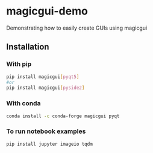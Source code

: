 # magicgui-demo
Demonstrating how to easily create GUIs using magicgui

## Installation

### With pip
```bash
pip install magicgui[pyqt5]
#or
pip install magicgui[pyside2]
```

### With conda
```bash
conda install -c conda-forge magicgui pyqt
```

### To run notebook examples
```bash
pip install jupyter imageio tqdm
```